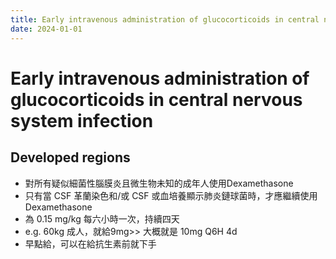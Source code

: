 ```yaml
---
title: Early intravenous administration of glucocorticoids in central nervous system infection
date: 2024-01-01
---
```

# Early intravenous administration of glucocorticoids in central nervous system infection

## Developed regions
* 對所有疑似細菌性腦膜炎且微生物未知的成年人使用Dexamethasone
* 只有當 CSF 革蘭染色和/或 CSF 或血培養顯示肺炎鏈球菌時，才應繼續使用 Dexamethasone
* 為 0.15 mg/kg 每六小時一次，持續四天
* e.g. 60kg 成人，就給9mg>> 大概就是 10mg Q6H 4d
* 早點給，可以在給抗生素前就下手

